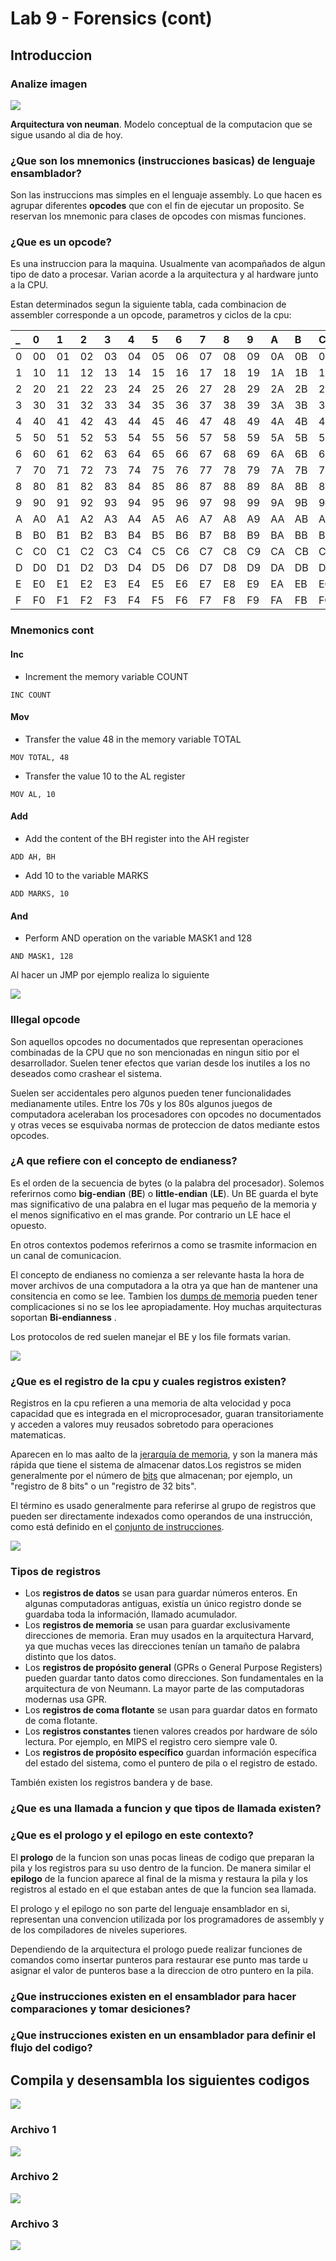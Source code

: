 # Lab 9 - Forensics \(cont\)

## Introduccion

### Analize imagen

![](../.gitbook/assets/imagen%20%28465%29.png)

**Arquitectura von neuman**. Modelo conceptual de la computacion que se sigue usando al dia de hoy.

### ¿Que son los mnemonics \(instrucciones basicas\) de lenguaje ensamblador?

Son las instruccions mas simples en el lenguaje assembly.  Lo que hacen es agrupar diferentes **opcodes** que con el fin de ejecutar un proposito. Se reservan los mnemonic para clases de opcodes con mismas funciones.

### ¿Que es un opcode?

Es una instruccion para la maquina. Usualmente van acompañados de algun tipo de dato a procesar. Varian acorde a la arquitectura y al hardware junto a la CPU. 

Estan determinados segun la siguiente tabla, cada combinacion de assembler corresponde a un opcode, parametros y ciclos de la cpu:

| \_ | 0 | 1 | 2 | 3 | 4 | 5 | 6 | 7 | 8 | 9 | A | B | C | D | E | F |
| :--- | :--- | :--- | :--- | :--- | :--- | :--- | :--- | :--- | :--- | :--- | :--- | :--- | :--- | :--- | :--- | :--- |
| 0 | 00 | 01 | 02 | 03 | 04 | 05 | 06 | 07 | 08 | 09 | 0A | 0B | 0C | 0D | 0E | 0F |
| 1 | 10 | 11 | 12 | 13 | 14 | 15 | 16 | 17 | 18 | 19 | 1A | 1B | 1C | 1D | 1E | 1F |
| 2 | 20 | 21 | 22 | 23 | 24 | 25 | 26 | 27 | 28 | 29 | 2A | 2B | 2C | 2D | 2E | 2F |
| 3 | 30 | 31 | 32 | 33 | 34 | 35 | 36 | 37 | 38 | 39 | 3A | 3B | 3C | 3D | 3E | 3F |
| 4 | 40 | 41 | 42 | 43 | 44 | 45 | 46 | 47 | 48 | 49 | 4A | 4B | 4C | 4D | 4E | 4F |
| 5 | 50 | 51 | 52 | 53 | 54 | 55 | 56 | 57 | 58 | 59 | 5A | 5B | 5C | 5D | 5E | 5F |
| 6 | 60 | 61 | 62 | 63 | 64 | 65 | 66 | 67 | 68 | 69 | 6A | 6B | 6C | 6D | 6E | 6F |
| 7 | 70 | 71 | 72 | 73 | 74 | 75 | 76 | 77 | 78 | 79 | 7A | 7B | 7C | 7D | 7E | 7F |
| 8 | 80 | 81 | 82 | 83 | 84 | 85 | 86 | 87 | 88 | 89 | 8A | 8B | 8C | 8D | 8E | 8F |
| 9 | 90 | 91 | 92 | 93 | 94 | 95 | 96 | 97 | 98 | 99 | 9A | 9B | 9C | 9D | 9E | 9F |
| A | A0 | A1 | A2 | A3 | A4 | A5 | A6 | A7 | A8 | A9 | AA | AB | AC | AD | AE | AF |
| B | B0 | B1 | B2 | B3 | B4 | B5 | B6 | B7 | B8 | B9 | BA | BB | BC | BD | BE | BF |
| C | C0 | C1 | C2 | C3 | C4 | C5 | C6 | C7 | C8 | C9 | CA | CB | CC | CD | CE | CF |
| D | D0 | D1 | D2 | D3 | D4 | D5 | D6 | D7 | D8 | D9 | DA | DB | DC | DD | DE | DF |
| E | E0 | E1 | E2 | E3 | E4 | E5 | E6 | E7 | E8 | E9 | EA | EB | EC | ED | EE | EF |
| F | F0 | F1 | F2 | F3 | F4 | F5 | F6 | F7 | F8 | F9 | FA | FB | FC | FD | FE | FF |

### Mnemonics cont

#### Inc <a id="inc"></a>

*  Increment the memory variable COUNT

```text
INC COUNT
```

#### Mov <a id="mov"></a>

*  Transfer the value 48 in the memory variable TOTAL

```text
MOV TOTAL, 48
```

*  Transfer the value 10 to the AL register

```text
MOV AL, 10
```

#### Add <a id="add"></a>

*  Add the content of the BH register into the AH register

```text
ADD AH, BH
```

*  Add 10 to the variable MARKS

```text
ADD MARKS, 10
```

#### And <a id="and"></a>

*  Perform AND operation on the variable MASK1 and 128

```text
AND MASK1, 128
```

Al hacer un JMP por ejemplo realiza lo siguiente

![](../.gitbook/assets/imagen%20%28473%29.png)

### Illegal opcode

Son aquellos opcodes no documentados que representan operaciones combinadas de la CPU que no son mencionadas en ningun sitio por el desarrollador. Suelen tener efectos que varian desde los inutiles a los no deseados como crashear el sistema.

Suelen ser accidentales pero algunos pueden tener funcionalidades medianamente utiles. Entre los 70s y los 80s algunos juegos de computadora aceleraban los procesadores con opcodes no documentados y otras veces se esquivaba normas de proteccion de datos mediante estos opcodes.

### ¿A que refiere con el concepto de endianess?

Es el orden de la secuencia de bytes \(o la palabra del procesador\). Solemos referirnos como **big-endian** \(**BE**\) o **little-endian** \(**LE**\). Un BE guarda el byte mas significativo de una palabra en el lugar mas pequeño de la memoria y el menos significativo en el mas grande. Por contrario un LE hace el opuesto.

En otros contextos podemos referirnos a como se trasmite informacion en un canal de comunicacion.

El concepto de endianess no comienza a ser relevante hasta la hora de mover archivos de una computadora a la otra ya que han de mantener una consitencia en como se lee. Tambien los [dumps de memoria](https://en.wikipedia.org/wiki/Core_dump) pueden tener complicaciones si no se los lee apropiadamente. Hoy muchas arquitecturas soportan **Bi-endianness** .

Los protocolos de red suelen manejar el BE y los file formats varian.

![](../.gitbook/assets/imagen%20%28472%29.png)

### ¿Que es el registro de la cpu y cuales registros existen?

Registros en la cpu refieren a una memoria de alta velocidad y poca capacidad que es integrada en el microprocesador, guaran transitoriamente y acceden a valores muy reusados sobretodo para operaciones matematicas.

Aparecen en lo mas aalto de la [jerarquía de memoria](https://es.wikipedia.org/wiki/Jerarqu%C3%ADa_de_memoria), y son la manera más rápida que tiene el sistema de almacenar datos.Los registros se miden generalmente por el número de [bits](https://es.wikipedia.org/wiki/Bit) que almacenan; por ejemplo, un "registro de 8 bits" o un "registro de 32 bits". 

El término es usado generalmente para referirse al grupo de registros que pueden ser directamente indexados como operandos de una instrucción, como está definido en el [conjunto de instrucciones](https://es.wikipedia.org/wiki/Complex_instruction_set_computing). 

![](../.gitbook/assets/imagen%20%28475%29.png)

### Tipos de registros

* Los **registros de datos** se usan para guardar números enteros. En algunas computadoras antiguas, existía un único registro donde se guardaba toda la información, llamado acumulador.
* Los **registros de memoria** se usan para guardar exclusivamente direcciones de memoria. Eran muy usados en la arquitectura Harvard, ya que muchas veces las direcciones tenían un tamaño de palabra distinto que los datos.
* Los **registros de propósito general** \(GPRs o General Purpose Registers\) pueden guardar tanto datos como direcciones. Son fundamentales en la arquitectura de von Neumann. La mayor parte de las computadoras modernas usa GPR.
* Los **registros de coma flotante** se usan para guardar datos en formato de coma flotante.
* Los **registros constantes** tienen valores creados por hardware de sólo lectura. Por ejemplo, en MIPS el registro cero siempre vale 0.
* Los **registros de propósito específico** guardan información específica del estado del sistema, como el puntero de pila o el registro de estado.

También existen los registros bandera y de base.

### ¿Que es una llamada a funcion y que tipos de llamada existen?



### ¿Que es el prologo y el epilogo en este contexto?

El **prologo** de la funcion son unas pocas lineas de codigo que preparan la pila y los registros para su uso dentro de la funcion. De manera similar el **epilogo** de la funcion aparece al final de la misma y restaura la pila y los registros al estado en el que estaban antes de que la funcion sea llamada.

El prologo y el epilogo no son parte del lenguaje ensamblador en si, representan una convencion utilizada por los programadores de assembly y de los compiladores de niveles superiores.

Dependiendo de la arquitectura el prologo puede realizar funciones de comandos como insertar punteros para restaurar ese punto mas tarde u asignar el valor de punteros base a la direccion de otro puntero en la pila.

### ¿Que instrucciones existen en el ensamblador para hacer comparaciones y tomar desiciones?

### ¿Que instrucciones existen en un ensamblador para definir el flujo del codigo?

## Compila y desensambla los siguientes codigos

![](../.gitbook/assets/imagen%20%28463%29.png)

### Archivo 1

![](../.gitbook/assets/imagen%20%28526%29.png)

### Archivo 2

![](../.gitbook/assets/imagen%20%28519%29.png)

### Archivo 3

![](../.gitbook/assets/imagen%20%28524%29.png)

